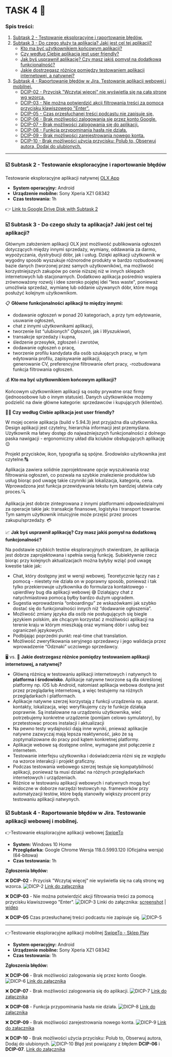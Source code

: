 # TASK 4 📲 
    
### Spis treści:
1. [Subtask 2 - Testowanie eksploracyjne i raportowanie błędów.](#subtask2)
2. [Subtask 3 - Do czego służy ta aplikacja? Jaki jest cel tej aplikacji?](#subtask3)   
   - [Kto ma być użytkownikiem końcowym aplikacji?](#punkt1) 
   - [Czy według Ciebie aplikacja jest user friendly?](#punkt2)
   - [Jak byś usprawnił aplikację? Czy masz jakiś pomysł na dodatkową funkcjonalność?](#punkt3)
   - [Jakie dostrzegasz różnice pomiędzy testowaniem aplikacji internetowej, a natywnej?](#punkt4)
3. [Subtask 4 - Raportowanie błędów w Jira. Testowanie aplikacji webowej i mobilnej.](#subtask4)
   - [DCIP-02 - Przycisk "Wczytaj więcej" nie wyświetla się na całą stronę wg wzorca.](#punkt5)
   - [DCIP-03 - Nie można potwierdzić akcji filtrowania treści za pomocą przycisku klawiszowego "Enter".](#punkt6)
   - [DCIP-05 - Czas przesłuchanej treści podcastu nie zapisuje się.](#punkt7)
   - [DCIP-06 - Brak możliwości zalogowania się przez konto Google.](#punkt8)
   - [DCIP-07 - Brak możliwości zalogowania się do aplikacji.](#punkt9)
   - [DCIP-08 - Funkcja przypominania hasła nie działa.](#punkt10)
   - [DCIP-09 - Brak możliwości zarejestrowania nowego konta.](#punkt11)
   - [DCIP-10 - Brak możliwości użycia przycisku: Polub to, Obserwuj autora, Dodaj do ulubionych.](#punkt12)  
<hr>

### <a name='subtask2'>☑️ Subtask 2 - Testowanie eksploracyjne i raportowanie błędów </a>

Testowanie eksploracyjne aplikacji natywnej [OLX App](https://play.google.com/store/apps/details?id=pl.tablica&hl=pl&gl=US&pli=1)
  - **System operacyjny:** Android
  - **Urządzenie mobilne:** Sony Xperia XZ1 G8342
  - **Czas testowania:** 1h

👉 [Link to Google Drive Disk with Subtask 2](https://docs.google.com/spreadsheets/d/1AlL74ImZRhPj_lSBnfEWEH5jvBPH2WSPeiKsD2yLzCc/edit#gid=0)

### <a name='subtask3'>☑️ Subtask 3 - Do czego służy ta aplikacja? Jaki jest cel tej aplikacji? </a>

Głównym założeniem aplikacji OLX jest możliwość publikowania ogłoszeń dotyczących między innymi sprzedaży, wymiany, oddawania za darmo, wypożyczania, dystrybucji dóbr, jak i usług. Dzięki aplikacji użytkownik w wygodny sposób wyszukuje różnorodne produkty w bardzo rozbudowanej bazie danych (tworzonej przez samych użytkowników), ma możliwość korzystniejszych zakupów po cenie niższej niż w innych sklepach internetowych lub stacjonarnych. Dodatkowo aplikacja pośrednio wspiera zrównoważony rozwój i idee szeroko pojętej idei "less waste", ponieważ umożliwia sprzedaż, wymianę lub oddanie używanych dóbr, które mogą posłużyć kolejnym użytkownikom.

📋 **Główne funkcjonalności aplikacji to między innymi:**

- dodawanie ogłoszeń  w ponad 20 kategoriach, a przy tym edytowanie, usuwanie ogłoszeń,
- chat z innymi użytkownikami aplikacji,
- tworzenie list “ulubionych” *Ogłoszeń*, jak i *Wyszukiwań*,
- transakcje sprzedaży i kupna,
- śledzenie przesyłek, zgłoszeń i zwrotów,
- dodawanie ogłoszeń o pracę,
- tworzenie profilu kandydata dla osób szukających pracy, w tym edytowania profilu, zapisywanie aplikacji,         
 generowanie CV, preferencyjne filtrowanie ofert pracy,
-rozbudowana funkcja filtrowania ogłoszeń.

💰 <a name='punkt1'> **Kto ma być użytkownikiem końcowym aplikacji?** </a>

Końcowym użytkownikiem aplikacji są osoby prywatne oraz firmy (jednoosobowe lub o innym statusie). Danych użytkowników możemy podzielić na dwie główne kategorie: sprzedawców i kupujących (klientów).

👍🏻 <a name='punkt2'> **Czy według Ciebie aplikacja jest user friendly?** </a>

W mojej ocenie aplikacja (build v 5.94.3) jest przyjaźna dla użytkownika. Design aplikacji jest czytelny, hierarchia informacji jest przemyślana. Użytkownik ma łatwy dostęp do najważniejszych funkcjonalności z dolnego paska nawigacji - ergonomiczny układ dla kciuków obsługujących aplikację 😉

Projekt przycisków, ikon, typografia są spójne. Środowisko użytkownika jest czytelne.🔠

Aplikacja zawiera solidnie zaprojektowane opcje wyszukiwania oraz filtrowania ogłoszeń, co pozwala na szybkie znalezienie produktów lub usług biorąc pod uwagę takie czynniki jak lokalizacja, kategoria, cena. Wprowadzona jest funkcja przewidywania tekstu tym bardziej ułatwia cały proces.🔍

Aplikacja jest dobrze zintegrowana z innymi platformami odpowiedzialnymi za operacje takie jak: transakcje finansowe, logistyka i transport towarów. Tym samym użytkownik intuicyjnie może przejść przez proces zakupu/sprzedaży. 💳

📈 <a name='punkt3'> **Jak byś usprawnił aplikację? Czy masz jakiś pomysł na dodatkową funkcjonalność?** </a>

Na podstawie szybkich testów eksploracyjnych stwierdzam, że aplikacja jest dobrze zaprojektowana i spełnia swoją funkcję. Subiektywnie rzecz biorąc przy kolejnych aktualizacjach można byłyby wziąć pod uwagę kwestie takie jak:

- Chat, który dostępny jest w wersji webowej. Teoretycznie łączy nas z pomocą - niestety nie działa on w poprawny sposób, 
  ponieważ i tak tylko przekierowuje użytkownika do formularza kontaktowego - upierdliwy bug dla aplikacji webowej 😅 
  Działający chat z natychmiastowa pomocą byłby bardzo dużym upgradem.
- Sugestia wprowadzenia “onboardingu” ze wskazówkami jak szybko dostać się do funkcjonalności innych niż “dodawanie 
  ogłoszenia”.
- Możliwość zmiany języka dla osób nie posługujących się biegle językiem polskim, ale chcącym korzystać z możliwości 
  aplikacji na terenie kraju w którym mieszkają oraz wymianę dóbr i usług bez ograniczeń językowych.
- Podbijając poprzedni punkt: real-time chat translation.
- Możliwość zweryfikowania seryjnego sprzedawcy i jego walidacja przez wprowadzenie “Odznaki” uczciwego sprzedawcy.

 🖥️ vs. 📱 <a name='punkt4'> **Jakie dostrzegasz różnice pomiędzy testowaniem aplikacji internetowej, a natywnej?** </a>

- Główną różnicą w testowaniu aplikacji internetowych i natywnych to **platforma i środowisko**. Aplikacje natywne 
  tworzone są dla określonej platformy np. iOS lub Android, natomiast aplikacja webowa dostęna jest przez przeglądarkę 
  internetową, a więc testujemy na różnych przeglądarkach i platformach. 
- Aplikacje natywne szerzej korzystają z funkcji urządzenia np. aparat. kontakty, lokalizacja, więc weryfikujemy czy te 
  funkcje działaja poprawnie. Są instalowane na urządzeniu użytkownika, wieć potrzebujemy konkretne urządzenie (pomijam 
  celowo symulatory), by przetestowac proces instalacji i aktualizacji
- Na pewno testy wydajności dają inne wyniki, pnieważ aplikacjie natywne zazwyczaj mają lepsza reaktywność, jako że są 
  zoptymalizowane do pracy pod kątem konkretnej platformy.
- Aplikacje webowe są dostępne online, wymagane jest połączenie z internetem.
- Testowanie interfejsu użytkownika i doświadczenia różni się ze względu na wzorce interakcji i projekt graficzny.
- Podczas testowania webowego szerzej testuje się kompatybilność aplikacji, ponieważ ta musi działać na różnych 
  przeglądarkach internetowych i urządzeniach.
- Różnice w testowaniu aplikacji webowych i natywnych mogą być widoczne w doborze narzędzi testowcyh np. frameworków przy 
  automatyzacji testów, które będą stanowiły większy procent przy testowaniu aplikacji natwynych.

### <a name='subtask4'>☑️ Subtask 4 - Raportowanie błędów w Jira. Testowanie aplikacji webowej i mobilnej. </a>

👉Testowanie eksploracyjne aplikacji webowej [SwipeTo](https://swipeto.pl/)
 - **System:** Windows 10 Home 
 - **Przeglądarka:**  Google Chrome Wersja 118.0.5993.120 (Oficjalna wersja) (64-bitowa)
  - **Czas testowania:** 1h

**Zgłoszenia błędów:**

<a name='punkt5'>❌ **DCIP-02** - Przycisk "Wczytaj więcej" nie wyświetla się na całą stronę wg wzorca.</a>
![DICP-2](https://github.com/Katarzyna-SZ/challenge_portfolio_katarzyna/assets/140599598/1eecc7f3-bb30-4e56-a676-3dbd9271f037)
[Link do załącznika](https://drive.google.com/drive/u/1/folders/1r1BYtoKcYvn4hlINvDXfCaMHZps0pdFw)

<a name='punkt6'>❌ **DCIP-03** - Nie można potwierdzić akcji filtrowania treści za pomocą przycisku klawiszowego "Enter".</a>
![DICP-3](https://github.com/Katarzyna-SZ/challenge_portfolio_katarzyna/assets/140599598/c1762471-4114-4569-8e19-dcc0f784d26e)
Linki do załącznika: [screenshot](https://drive.google.com/drive/u/1/folders/1r1BYtoKcYvn4hlINvDXfCaMHZps0pdFw) | [wideo](https://drive.google.com/drive/u/1/folders/1r1BYtoKcYvn4hlINvDXfCaMHZps0pdFw)

<a name='punkt7'>❌ **DCIP-05** Czas przesłuchanej treści podcastu nie zapisuje się.</a>
![DICP-5](https://github.com/Katarzyna-SZ/challenge_portfolio_katarzyna/assets/140599598/b5213d6c-b437-4c5b-80ec-ac6d1e1ca497)

<hr>

👉Testowanie eksploracyjne aplikacji mobilnej [SwipeTo - Sklep Play](https://play.google.com/store/apps/details?id=pl.swipeto&hl=pl&gl=US)
  - **System operacyjny:** Android
  - **Urządzenie mobilne:** Sony Xperia XZ1 G8342
  - **Czas testowania:** 1h

**Zgłoszenia błędów:**

<a name='punkt8'>❌ **DCIP-06** - Brak możliwości zalogowania się przez konto Google.</a>
![DICP-6](https://github.com/Katarzyna-SZ/challenge_portfolio_katarzyna/assets/140599598/82f19d44-1d38-4801-82c1-2367fa889bb2)
[Link do załącznika](https://drive.google.com/drive/u/1/folders/1r1BYtoKcYvn4hlINvDXfCaMHZps0pdFw)

<a name='punkt9'>❌ **DCIP-07** - Brak możliwości zalogowania się do aplikacji.</a>
![DICP-7](https://github.com/Katarzyna-SZ/challenge_portfolio_katarzyna/assets/140599598/99b91d4d-72ff-434e-a76f-199d000e1040)
[Link do załącznika](https://drive.google.com/drive/u/1/folders/1r1BYtoKcYvn4hlINvDXfCaMHZps0pdFw)

<a name='punkt10'>❌ **DCIP-08** - Funkcja przypominania hasła nie działa.</a>
![DICP-8](https://github.com/Katarzyna-SZ/challenge_portfolio_katarzyna/assets/140599598/92387437-8dcd-4e76-9679-dda7f550f5bf)
[Link do załącznika](https://drive.google.com/drive/u/1/folders/1r1BYtoKcYvn4hlINvDXfCaMHZps0pdFw)

<a name='punkt11'>❌ **DCIP-09** - Brak możliwości zarejestrowania nowego konta.</a>
![DICP-9](https://github.com/Katarzyna-SZ/challenge_portfolio_katarzyna/assets/140599598/09f139dc-835d-42b4-ab5f-7893238906f3)
[Link do załącznika](https://drive.google.com/drive/u/1/folders/1r1BYtoKcYvn4hlINvDXfCaMHZps0pdFw)

<a name='punkt12'>❌ **DCIP-10** - Brak możliwości użycia przycisku: Polub to, Obserwuj autora, Dodaj do ulubionych.</a>
![DICP-10](https://github.com/Katarzyna-SZ/challenge_portfolio_katarzyna/assets/140599598/0bb9cfd1-2bf6-4a1d-bb80-cfd3f2f53ac5)
Błąd jest powiązany z błędem **DCIP-06** i **DCIP-07**. [Link do załącznika](https://drive.google.com/drive/u/1/folders/1r1BYtoKcYvn4hlINvDXfCaMHZps0pdFw)






